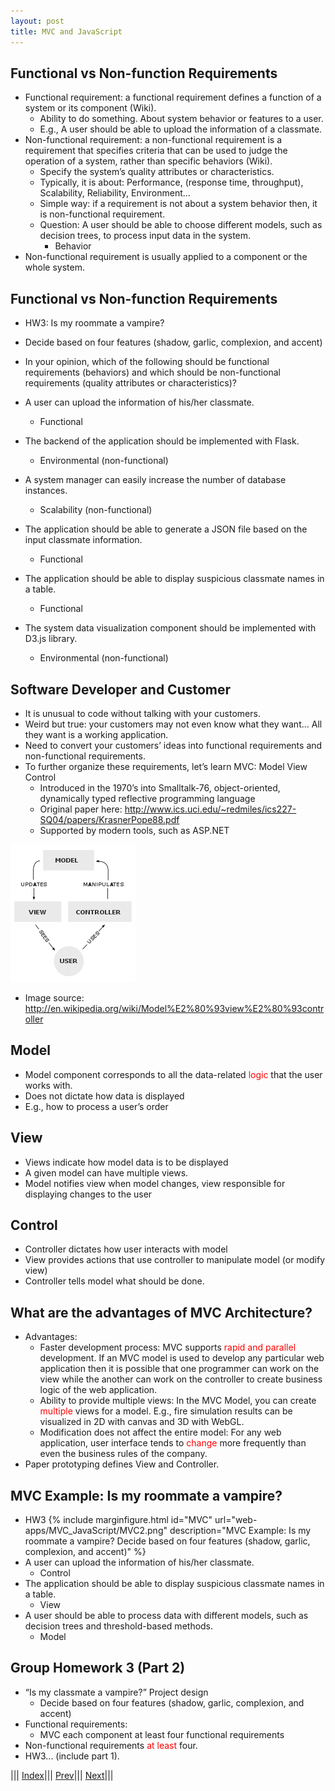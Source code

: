 ```yaml
---
layout: post
title: MVC and JavaScript
---
```


## Functional vs Non-function Requirements
* Functional requirement: a functional requirement defines a function of a system or its component (Wiki). 
  * Ability to do something. About system behavior or features to a user. 
  * E.g., A user should be able to upload the information of a classmate.
* Non-functional requirement: a non-functional requirement is a requirement that specifies criteria that can be used to judge the operation of a system, rather than specific behaviors (Wiki). 
  * Specify the system’s quality attributes or characteristics.
  * Typically, it is about: Performance, (response time, throughput), Scalability, Reliability, Environment…
  * Simple way: if a requirement is not about a system behavior then, it is non-functional requirement.
  * Question: A user should be able to choose different models, such as decision trees, to process input data in the system.
    * Behavior
* Non-functional requirement is usually applied to a component or the whole system.

## Functional vs Non-function Requirements
* HW3: Is my roommate a vampire?
* Decide based on four features (shadow, garlic, complexion, and accent)
* In your opinion, which of the following should be functional requirements (behaviors) and which should be non-functional requirements (quality attributes or characteristics)?

* A user can upload the information of his/her classmate.
  * Functional
* The backend of the application should be implemented with Flask.
  * Environmental (non-functional)
* A system manager can easily increase the number of database instances.
  * Scalability (non-functional)
* The application should be able to generate a JSON file based on the input classmate information.
  * Functional
* The application should be able to display suspicious classmate names in a table.
  * Functional
* The system data visualization component should be implemented with D3.js library. 
  * Environmental (non-functional)

## Software Developer and Customer
* It is <fony color=red>unusual</font> to code without talking with your customers.
* Weird but true: your customers may not even know what they want… All they want is a working application.
* Need to convert your customers’ ideas into functional requirements and non-functional requirements.
* To further organize these requirements, let’s learn MVC: Model View Control
  * Introduced in the 1970’s into Smalltalk-76, object-oriented, dynamically typed reflective programming language
  * Original paper here: <http://www.ics.uci.edu/~redmiles/ics227-SQ04/papers/KrasnerPope88.pdf>
  * Supported by modern tools, such as ASP.NET

![](MVC.png)
* Image source: <http://en.wikipedia.org/wiki/Model%E2%80%93view%E2%80%93controller>

## Model
* Model component corresponds to all the data-related <font color=red>logic</font> that the user works with. 
* Does not dictate how data is displayed
* E.g., how to process a user’s order

## View
* Views indicate how model data is to be displayed
* A given model can have multiple views.
* Model notifies view when model changes, view responsible for displaying changes to the user

## Control
* Controller dictates how user interacts with model
* View provides actions that use controller to manipulate model (or modify view)
* Controller tells model what should be done.

## What are the advantages of MVC Architecture?
* Advantages:
  * Faster development process: MVC supports <font color=red>rapid and parallel</font> development. If an MVC model is used to develop any particular web application then it is possible that one programmer can work on the view while the another can work on the controller to create business logic of the web application.
  * Ability to provide multiple views: In the MVC Model, you can create <font color=red>multiple</font> views for a model. E.g., fire simulation results can be visualized in 2D with canvas and 3D with WebGL.
  * Modification does not affect the entire model: For any web application, user interface tends to <font color=red>change</font> more frequently than even the business rules of the company. 
* Paper prototyping defines View and Controller.

## MVC Example: Is my roommate a vampire?
* HW3
{% include marginfigure.html id="MVC" url="web-apps/MVC_JavaScript/MVC2.png" description="MVC Example: Is my roommate a vampire? Decide based on four features (shadow, garlic, complexion, and accent)" %}
* A user can upload the information of his/her classmate.
  * Control
* The application should be able to display suspicious classmate names in a table.
  * View
* A user should be able to process data with different models, such as decision trees and threshold-based methods.
  * Model

## Group Homework 3 (Part 2)
* “Is my classmate a vampire?” Project design
  * Decide based on four features (shadow, garlic, complexion, and accent)
* Functional requirements:
  * MVC each component at least four functional requirements
* Non-functional requirements <font color=red>at least</font> four.
* HW3... (include part 1).

||| [Index](../../)||| [Prev](../)||| [Next](file2/)|||






















